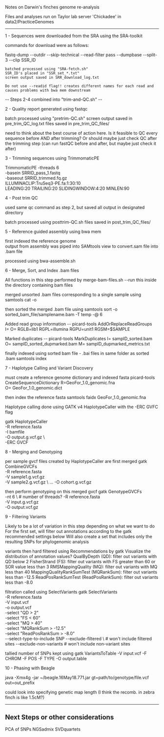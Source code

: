 Notes on Darwin's finches genome re-analysis

Files and analyses run on Taylor lab server 'Chickadee' in data2/PracticeGenomes

--------------------------------------------------------------------------------

1 - Sequences were downloaded from the SRA using the SRA-toolkit

commands for download were as follows: 

fastq-dump --outdir --skip-technical --read-filter pass --dumpbase --split-3 --clip SSR_ID

	batched processed using "SRA-fetch.sh" 
	SSR_ID's placed in "SSR_set_*.txt"
	screen output saved in SRR_download_log.txt
	
	Do not use --readid flag!! creates different names for each read and causes problems with bwa mem downstream


-- Steps 2-4 combined into "trim-and-QC.sh" --
	
2 - Quality report generated using fastqc

batch processed using "pretrim-QC.sh" 
screen output saved in pre_trim_QC_log.txt
files saved in pre_trim_QC_files/

need to think about the best course of action here. Is it feasible to QC every sequence before AND after trimming? Or should maybe just check QC after the trimming step (can run fastQC before and after, but maybe just check it after)


3 - Trimming sequences using TrimmomaticPE 

TrimmomaticPE -threads 6 \
-basein SRRID_pass_1.fastq \
-baseout SRRID_trimmed.fq.gz \
ILLUMINACLIP:TruSeq3-PE.fa:1:30:10 \
LEADING:20 TRAILING:20 SLIDINGWINDOW:4:20 MINLEN:90 


4 - Post trim QC

used same qc command as step 2, but saved all output in designated directory

batch processed using posttrim-QC.sh
files saved in post_trim_QC_files/


5 - Reference guided assembly using bwa mem

first indexed the reference genome	
output from assembly was piped into SAMtools view to convert.sam file into .bam file 

processed using bwa-assemble.sh


6 - Merge, Sort, and Index .bam files

All functions in this step performed by merge-bam-files.sh
--run this inside the directory containing bam files

merged unsorted .bam files corresponding to a single sample using 
samtools cat -o 

then sorted the merged .bam file using 
samtools sort -o sorted_bam_file/samplename.bam -T temp -@ 6 

Added read group information --
picard-tools AddOrReplaceReadGroups \
I= O= RGLB=lib1 RGPL=illumina RGPU=unit1 RGSM=$SAMPLE

Marked duplicates --
picard-tools MarkDuplicates I= sampID_sorted.bam O= sampID_sorted_dupmarked.bam M= sampID_dupmarked_metrics.txt

finally indexed using sorted bam file - .bai files in same folder as sorted .bam
samtools index 

7 - Haplotype Calling and Variant Discovery

must create a reference genome dictionary and indexed fasta
picard-tools CreateSequenceDictionary R=GeoFor_1.0_genomic.fna \
O= GeoFor_1.0_genomic.dict

then index the reference fasta
samtools faidx GeoFor_1.0_genomic.fna

Haplotype calling done using GATK v4 HaplotypeCaller with the -ERC GVFC flag

gatk HaplotypeCaller \
   -R reference.fasta \
   -I bamfile \
   -O output.g.vcf.gz \  
   -ERC GVCF

8 - Merging and Genotyping

per sample gvcf files created by HaplotypeCaller are first merged 
gatk CombineGVCFs \
-R reference.fasta \
-V sample1.g.vcf.gz \
-V sample2.g.vcf.gz \ ...
-O cohort.g.vcf.gz

then perform genotyping on this merged gvcf
gatk GenotypeGVCFs \
-nt 6 \ # number of threads?
-R reference.fasta \
-V input.g.vcf.gz \
-O output.vcf.gz 

9 - Filtering Variants

Likely to be a lot of variation in this step depending on what we want to do
For the first set, will filter out annotations according to the gatk recommended settings below
Will also create a set that includes only the resulting SNPs for phylogenomic analysis 


variants then hard filtered using 
Recommendations by gatk
Visualize the distribution of annotation values?
QualByDepth (QD): filter out variants with QD below 2
FisherStrand (FS): filter out variants with FS greater than 60
	or SOR value less than 3
RMSMappingQuality (MQ): filter out variants with MQ less than 40
MappingQualityRankSumTest (MQRankSum): filter out variants less than -12.5
ReadPosRankSumTest (ReadPosRankSum): filter out variants less than -8.0

filtration called using SelectVariants
gatk SelectVariants \
-R reference.fasta \
-V input.vcf \
-o output.vcf \
-select "QD > 2" \
-select "FS < 60" \
-select "MQ > 40" \
-select "MQRankSum > -12.5" \
-select "ReadPosRankSum > -8.0" \
--select-type-to-include SNP 
--exclude-filtered \ # won't include filtered sites
--exclude-non-variants # won't include non-variant sites

tallied number of SNPs kept using
gatk VariantsToTable -V input.vcf -F CHROM -F POS -F TYPE -O output.table

10 - Phasing with Beagle

java -Xmx4g -jar ~/beagle.16May18.771.jar gt=path/to/genotype/file.vcf out=out_prefix

could look into specifying genetic map length (I think the recomb. in zebra finch is like 1.5cM?)

----------------------------------
Next Steps or other considerations
----------------------------------

PCA of SNPs
NGSadmix
SVDquartets
